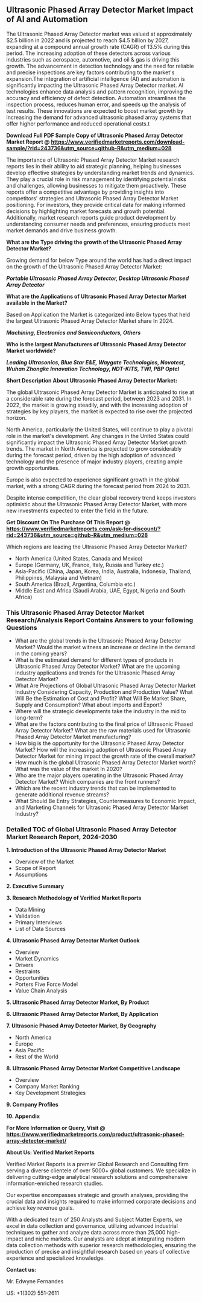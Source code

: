 <h2>Ultrasonic Phased Array Detector Market Impact of AI and Automation</h2>The Ultrasonic Phased Array Detector market was valued at approximately $2.5 billion in 2022 and is projected to reach $4.5 billion by 2027, expanding at a compound annual growth rate (CAGR) of 13.5% during this period. The increasing adoption of these detectors across various industries such as aerospace, automotive, and oil & gas is driving this growth. The advancement in detection technology and the need for reliable and precise inspections are key factors contributing to the market's expansion.The integration of artificial intelligence (AI) and automation is significantly impacting the Ultrasonic Phased Array Detector market. AI technologies enhance data analysis and pattern recognition, improving the accuracy and efficiency of defect detection. Automation streamlines the inspection process, reduces human error, and speeds up the analysis of test results. These innovations are expected to boost market growth by increasing the demand for advanced ultrasonic phased array systems that offer higher performance and reduced operational costs.t</p><p id="" class=""><strong>Download Full PDF Sample Copy of Ultrasonic Phased Array Detector Market Report @ <a href="https://www.verifiedmarketreports.com/download-sample/?rid=243736&utm_source=github-R&utm_medium=028" target="_blank">https://www.verifiedmarketreports.com/download-sample/?rid=243736&utm_source=github-R&utm_medium=028</a></strong></p><p>The importance of&nbsp;Ultrasonic Phased Array Detector Market research reports lies in their ability to aid strategic planning, helping businesses develop effective strategies by understanding market trends and dynamics. They play a crucial role in risk management by identifying potential risks and challenges, allowing businesses to mitigate them proactively. These reports offer a competitive advantage by providing insights into competitors' strategies and Ultrasonic Phased Array Detector Market positioning. For investors, they provide critical data for making informed decisions by highlighting market forecasts and growth potential. Additionally, market research reports guide product development by understanding consumer needs and preferences, ensuring products meet market demands and drive business growth.</p><p><strong>What are the&nbsp;Type driving the growth of the Ultrasonic Phased Array Detector Market?</strong></p><p id="" class="">Growing demand for below Type around the world has had a direct impact on the growth of the Ultrasonic Phased Array Detector Market:</p><em><strong>Portable Ultrasonic Phased Array Detector, Desktop Ultrasonic Phased Array Detector</strong></em></p><strong>What are the&nbsp;Applications&nbsp;of Ultrasonic Phased Array Detector Market available in the Market?</strong></p><p id="" class="">Based on Application the Market is categorized into Below types that held the largest Ultrasonic Phased Array Detector Market share In 2024.</p><em><strong>Machining, Electronics and Semiconductors, Others</strong></em></p><strong>Who is the largest Manufacturers of Ultrasonic Phased Array Detector Market worldwide?</strong></p><p><em><strong>Leading Ultrasonics, Blue Star E&E, Waygate Technologies, Novotest, Wuhan Zhongke Innovation Technology, NDT-KITS, TWI, PBP Optel</strong></em></p><p id="" class=""><strong>Short Description About Ultrasonic Phased Array Detector Market:</strong></p><p>The global Ultrasonic Phased Array Detector Market is anticipated to rise at a considerable rate during the forecast period, between 2023 and 2031. In 2022, the market is growing steadily, and with the increasing adoption of strategies by key players, the market is expected to rise over the projected horizon.</p><p>North America, particularly the United States, will continue to play a pivotal role in the market's development. Any changes in the United States could significantly impact the Ultrasonic Phased Array Detector Market growth trends. The market in North America is projected to grow considerably during the forecast period, driven by the high adoption of advanced technology and the presence of major industry players, creating ample growth opportunities.</p><p>Europe is also expected to experience significant growth in the global market, with a strong CAGR during the forecast period from 2024 to 2031.</p><p>Despite intense competition, the clear global recovery trend keeps investors optimistic about the Ultrasonic Phased Array Detector Market, with more new investments expected to enter the field in the future.</p><p id="" class=""><strong>Get Discount On The Purchase Of This Report @ <a href="https://www.verifiedmarketreports.com/ask-for-discount/?rid=243736&utm_source=github-R&utm_medium=028" target="_blank">https://www.verifiedmarketreports.com/ask-for-discount/?rid=243736&utm_source=github-R&utm_medium=028</a></strong></p>Which regions are leading the Ultrasonic Phased Array Detector Market?</p><ul><li>North America (United States, Canada and Mexico)</li><li>Europe (Germany, UK, France, Italy, Russia and Turkey etc.)</li><li>Asia-Pacific (China, Japan, Korea, India, Australia, Indonesia, Thailand, Philippines, Malaysia and Vietnam)</li><li>South America (Brazil, Argentina, Columbia etc.)</li><li>Middle East and Africa (Saudi Arabia, UAE, Egypt, Nigeria and South Africa)</li></ul><h3 id="" class="">This Ultrasonic Phased Array Detector Market Research/Analysis Report Contains Answers to your following Questions</h3><ul><li>What are the global trends in the Ultrasonic Phased Array Detector Market? Would the market witness an increase or decline in the demand in the coming years?</li><li>What is the estimated demand for different types of products in Ultrasonic Phased Array Detector Market? What are the upcoming industry applications and trends for the Ultrasonic Phased Array Detector Market?</li><li>What Are Projections of Global Ultrasonic Phased Array Detector Market Industry Considering Capacity, Production and Production Value? What Will Be the Estimation of Cost and Profit? What Will Be Market Share, Supply and Consumption? What about imports and Export?</li><li>Where will the strategic developments take the industry in the mid to long-term?</li><li>What are the factors contributing to the final price of Ultrasonic Phased Array Detector Market? What are the raw materials used for Ultrasonic Phased Array Detector Market manufacturing?</li><li>How big is the opportunity for the Ultrasonic Phased Array Detector Market? How will the increasing adoption of Ultrasonic Phased Array Detector Market for mining impact the growth rate of the overall market?</li><li>How much is the global Ultrasonic Phased Array Detector Market worth? What was the value of the market In 2020?</li><li>Who are the major players operating in the Ultrasonic Phased Array Detector Market? Which companies are the front runners?</li><li>Which are the recent industry trends that can be implemented to generate additional revenue streams?</li><li>What Should Be Entry Strategies, Countermeasures to Economic Impact, and Marketing Channels for Ultrasonic Phased Array Detector Market Industry?</li></ul><h3 id="" class="">Detailed TOC of Global Ultrasonic Phased Array Detector Market Research Report, 2024-2030</h3><p id="" class=""><strong>1. Introduction of the Ultrasonic Phased Array Detector Market</strong></p><ul><li>Overview of the Market</li><li>Scope of Report</li><li>Assumptions</li></ul><p id="" class=""><strong>2. Executive Summary</strong></p><p id="" class=""><strong>3. Research Methodology of Verified Market Reports</strong></p><ul><li>Data Mining</li><li>Validation</li><li>Primary Interviews</li><li>List of Data Sources</li></ul><p id="" class=""><strong>4. Ultrasonic Phased Array Detector Market Outlook</strong></p><ul><li>Overview</li><li>Market Dynamics</li><li>Drivers</li><li>Restraints</li><li>Opportunities</li><li>Porters Five Force Model</li><li>Value Chain Analysis</li></ul><p id="" class=""><strong>5. Ultrasonic Phased Array Detector Market, By Product</strong></p><p id="" class=""><strong>6. Ultrasonic Phased Array Detector Market, By Application</strong></p><p id="" class=""><strong>7. Ultrasonic Phased Array Detector Market, By Geography</strong></p><ul><li>North America</li><li>Europe</li><li>Asia Pacific</li><li>Rest of the World</li></ul><p id="" class=""><strong>8. Ultrasonic Phased Array Detector Market Competitive Landscape</strong></p><ul><li>Overview</li><li>Company Market Ranking</li><li>Key Development Strategies</li></ul><p id="" class=""><strong>9. Company Profiles</strong></p><p id="" class=""><strong>10. Appendix</strong></p><p id="" class=""><strong>For More Information or Query, Visit @ <a href="https://www.verifiedmarketreports.com/product/ultrasonic-phased-array-detector-market/" target="_blank">https://www.verifiedmarketreports.com/product/ultrasonic-phased-array-detector-market/</a></strong></p><p id="" class=""><strong>About Us: Verified Market Reports</strong></p><p id="" class="">Verified Market Reports is a premier Global Research and Consulting firm serving a diverse clientele of over 5000+ global customers. We specialize in delivering cutting-edge analytical research solutions and comprehensive information-enriched research studies.</p><p id="" class="">Our expertise encompasses strategic and growth analyses, providing the crucial data and insights required to make informed corporate decisions and achieve key revenue goals.</p><p id="" class="">With a dedicated team of 250 Analysts and Subject Matter Experts, we excel in data collection and governance, utilizing advanced industrial techniques to gather and analyze data across more than 25,000 high-impact and niche markets. Our analysts are adept at integrating modern data collection methods with superior research methodologies, ensuring the production of precise and insightful research based on years of collective experience and specialized knowledge.</p><p id="" class=""><strong>Contact us:</strong></p><p id="" class="">Mr. Edwyne Fernandes</p><p id="" class="">US: +1(302) 551-2611</p>